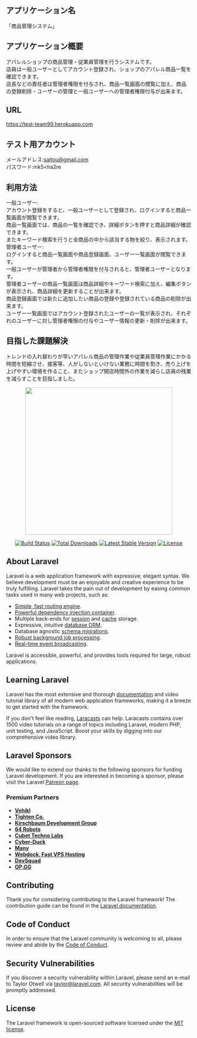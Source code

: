 ## アプリケーション名
「商品管理システム」
## アプリケーション概要  
アパレルショップの商品管理・従業員管理を行うシステムです。  
店員は一般ユーザーとしてアカウント登録され、ショップのアパレル商品一覧を確認できます。  
店長などの責任者は管理者権限を付与され、商品一覧画面の閲覧に加え、商品の登録削除・ユーザーの管理と一般ユーザーへの管理者権限付与が出来ます。

## URL
https://test-team99.herokuapp.com

## テスト用アカウント
 メールアドレス:saitou@gmail.com  
 パスワード:mk5<ha2re
 
## 利用方法
一般ユーザー:  
アカウント登録をすると、一般ユーザーとして登録され、ログインすると商品一覧画面が閲覧できます。  
商品一覧画面では、商品の一覧を確認でき、詳細ボタンを押すと商品詳細が確認できます。  
またキーワード検索を行うと全商品の中から該当する物を絞り、表示されます。  
管理者ユーザー:  
ログインすると商品一覧画面や商品登録画面、ユーザー一覧画面が閲覧できます。  
一般ユーザーが管理者から管理者権限を付与されると、管理者ユーザーとなります。  
管理者ユーザーの商品一覧画面は商品詳細やキーワード検索に加え、編集ボタンが表示され、商品詳細を更新することが出来ます。  
商品登録画面では新たに追加したい商品の登録や登録されている商品の削除が出来ます。  
ユーザー一覧画面ではアカウント登録されたユーザーの一覧が表示され、それぞれのユーザーに対し管理者権限の付与やユーザー情報の更新・削除が出来ます。

## 目指した課題解決  
トレンドの入れ替わりが早いアパレル商品の管理作業や従業員管理作業にかかる時間を短縮させ、接客等、人がしないといけない業務に時間を割き、売り上げを上げやすい環境を作ること、またショップ開店時間外の作業を減らし店員の残業を減らすことを目指しました。



<p align="center"><a href="https://laravel.com" target="_blank"><img src="https://raw.githubusercontent.com/laravel/art/master/logo-lockup/5%20SVG/2%20CMYK/1%20Full%20Color/laravel-logolockup-cmyk-red.svg" width="400"></a></p>

<p align="center">
<a href="https://travis-ci.org/laravel/framework"><img src="https://travis-ci.org/laravel/framework.svg" alt="Build Status"></a>
<a href="https://packagist.org/packages/laravel/framework"><img src="https://img.shields.io/packagist/dt/laravel/framework" alt="Total Downloads"></a>
<a href="https://packagist.org/packages/laravel/framework"><img src="https://img.shields.io/packagist/v/laravel/framework" alt="Latest Stable Version"></a>
<a href="https://packagist.org/packages/laravel/framework"><img src="https://img.shields.io/packagist/l/laravel/framework" alt="License"></a>
</p>

## About Laravel

Laravel is a web application framework with expressive, elegant syntax. We believe development must be an enjoyable and creative experience to be truly fulfilling. Laravel takes the pain out of development by easing common tasks used in many web projects, such as:

- [Simple, fast routing engine](https://laravel.com/docs/routing).
- [Powerful dependency injection container](https://laravel.com/docs/container).
- Multiple back-ends for [session](https://laravel.com/docs/session) and [cache](https://laravel.com/docs/cache) storage.
- Expressive, intuitive [database ORM](https://laravel.com/docs/eloquent).
- Database agnostic [schema migrations](https://laravel.com/docs/migrations).
- [Robust background job processing](https://laravel.com/docs/queues).
- [Real-time event broadcasting](https://laravel.com/docs/broadcasting).

Laravel is accessible, powerful, and provides tools required for large, robust applications.

## Learning Laravel

Laravel has the most extensive and thorough [documentation](https://laravel.com/docs) and video tutorial library of all modern web application frameworks, making it a breeze to get started with the framework.

If you don't feel like reading, [Laracasts](https://laracasts.com) can help. Laracasts contains over 1500 video tutorials on a range of topics including Laravel, modern PHP, unit testing, and JavaScript. Boost your skills by digging into our comprehensive video library.

## Laravel Sponsors

We would like to extend our thanks to the following sponsors for funding Laravel development. If you are interested in becoming a sponsor, please visit the Laravel [Patreon page](https://patreon.com/taylorotwell).

### Premium Partners

- **[Vehikl](https://vehikl.com/)**
- **[Tighten Co.](https://tighten.co)**
- **[Kirschbaum Development Group](https://kirschbaumdevelopment.com)**
- **[64 Robots](https://64robots.com)**
- **[Cubet Techno Labs](https://cubettech.com)**
- **[Cyber-Duck](https://cyber-duck.co.uk)**
- **[Many](https://www.many.co.uk)**
- **[Webdock, Fast VPS Hosting](https://www.webdock.io/en)**
- **[DevSquad](https://devsquad.com)**
- **[OP.GG](https://op.gg)**

## Contributing

Thank you for considering contributing to the Laravel framework! The contribution guide can be found in the [Laravel documentation](https://laravel.com/docs/contributions).

## Code of Conduct

In order to ensure that the Laravel community is welcoming to all, please review and abide by the [Code of Conduct](https://laravel.com/docs/contributions#code-of-conduct).

## Security Vulnerabilities

If you discover a security vulnerability within Laravel, please send an e-mail to Taylor Otwell via [taylor@laravel.com](mailto:taylor@laravel.com). All security vulnerabilities will be promptly addressed.

## License

The Laravel framework is open-sourced software licensed under the [MIT license](https://opensource.org/licenses/MIT).
